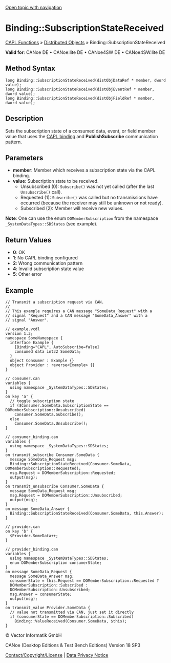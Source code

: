 [Open topic with navigation](../../../../../CANoeDEFamily.htm#Topics/CAPLFunctions/DistributedObjects/Methods/CAPLfunctionBindingSubscriptionStateReceived.md)

# Binding::SubscriptionStateReceived

[CAPL Functions](../../CAPLfunctions.md) » [Distributed Objects](../CAPLfunctionsDOOverview.md) » Binding::SubscriptionStateReceived

**Valid for**: CANoe DE • CANoe:lite DE • CANoe4SW DE • CANoe4SW:lite DE

## Method Syntax

```plaintext
long Binding::SubscriptionStateReceived(distObjDataRef * member, dword value);
long Binding::SubscriptionStateReceived(distObjEventRef * member, dword value);
long Binding::SubscriptionStateReceived(distObjFieldRef * member, dword value);
```

## Description

Sets the subscription state of a consumed data, event, or field member value that uses the [CAPL binding](../../../CANoeCANalyzer/CommunicationConcept/CCDOCAPLBinding.md) and **PublishSubscribe** communication pattern.

## Parameters

- **member**: Member which receives a subscription state via the CAPL binding.
- **value**: Subscription state to be received.
  - Unsubscribed (0): `Subscribe()` was not yet called (after the last `Unsubscribe()` call).
  - Requested (1): `Subscribe()` was called but no transmissions have occurred (because the receiver may still be unknown or not ready).
  - Subscribed (2): Member will receive new values.

**Note**: One can use the enum `DOMemberSubscription` from the namespace `_SystemDataTypes::SDStates` (see example).

## Return Values

- **0**: OK
- **1**: No CAPL binding configured
- **2**: Wrong communication pattern
- **4**: Invalid subscription state value
- **5**: Other error

## Example

```plaintext
// Transmit a subscription request via CAN.
//
// This example requires a CAN message "SomeData_Request" with a
// signal "Request" and a CAN message "SomeData_Answer" with a
// signal "Answer".

// example.vcdl
version 1.3;
namespace SomeNamespace {
  interface Example {
    [Binding="CAPL", AutoSubscribe=false]
    consumed data int32 SomeData;
  }
  object Consumer : Example {}
  object Provider : reverse<Example> {}
}

// consumer.can
variables {
  using namespace _SystemDataTypes::SDStates;
}
on key 'a' {
  // toggle subscription state
  if ($Consumer.SomeData.SubscriptionState == DOMemberSubscription::Unsubscribed)
    Consumer.SomeData.Subscribe();
  else
    Consumer.SomeData.Unsubscribe();
}

// consumer_binding.can
variables {
  using namespace _SystemDataTypes::SDStates;
}
on transmit_subscribe Consumer.SomeData {
  message SomeData_Request msg;
  Binding::SubscriptionStateReceived(Consumer.SomeData, DOMemberSubscription::Requested);
  msg.Request = DOMemberSubscription::Requested;
  output(msg);
}
on transmit_unsubscribe Consumer.SomeData {
  message SomeData_Request msg;
  msg.Request = DOMemberSubscription::Unsubscribed;
  output(msg);
}
on message SomeData_Answer {
  Binding::SubscriptionStateReceived(Consumer.SomeData, this.Answer);
}

// provider.can
on key 'b' {
  $Provider.SomeData++;
}

// provider_binding.can
variables {
  using namespace _SystemDataTypes::SDStates;
  enum DOMemberSubscription consumerState;
}
on message SomeData_Request {
  message SomeData_Answer msg;
  consumerState = this.Request == DOMemberSubscription::Requested ?
  DOMemberSubscription::Subscribed :
  DOMemberSubscription::Unsubscribed;
  msg.Answer = consumerState;
  output(msg);
}
on transmit_value Provider.SomeData {
  // value not transmitted via CAN, just set it directly
  if (consumerState == DOMemberSubscription::Subscribed)
    Binding::ValueReceived(Consumer.SomeData, $this);
}
```

© Vector Informatik GmbH

CANoe (Desktop Editions & Test Bench Editions) Version 18 SP3

[Contact/Copyright/License](../../../Shared/ContactCopyrightLicense.md) | [Data Privacy Notice](https://www.vector.com/int/en/company/get-info/privacy-policy/)